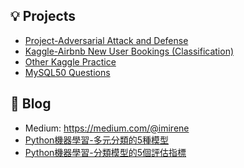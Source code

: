 ## 💡 Projects
- [Project-Adversarial Attack and Defense](https://github.com/imirenechen/Adversarial)
- [Kaggle-Airbnb New User Bookings (Classification)](https://github.com/imirenechen/Airbnb-New-User-Bookings/blob/main/Airbnb%20New%20User%20Bookings%20Practice_ver04.ipynb)
- [Other Kaggle Practice](https://github.com/imirenechen/Kaggle)
- [MySQL50 Questions](https://github.com/imirenechen/MySQL50)

## 🔗 Blog
- Medium: https://medium.com/@imirene
- [Python機器學習-多元分類的5種模型](https://medium.com/@imirene/python%E6%A9%9F%E5%99%A8%E5%AD%B8%E7%BF%92-%E5%A4%9A%E5%85%83%E5%88%86%E9%A1%9E%E7%9A%845%E7%A8%AE%E6%A8%A1%E5%9E%8B-f7b6026c5ce6)
- [Python機器學習-分類模型的5個評估指標](https://medium.com/@imirene/python%E6%A9%9F%E5%99%A8%E5%AD%B8%E7%BF%92-%E5%88%86%E9%A1%9E%E6%A8%A1%E5%9E%8B%E7%9A%845%E5%80%8B%E8%A9%95%E4%BC%B0%E6%8C%87%E6%A8%99-3260f116ce47)

<!--
**imirenechen/imirenechen** is a ✨ _special_ ✨ repository because its `README.md` (this file) appears on your GitHub profile.

Here are some ideas to get you started:

- 🔭 I’m currently working on ...
- 🌱 I’m currently learning ...
- 👯 I’m looking to collaborate on ...
- 🤔 I’m looking for help with ...
- 💬 Ask me about ...
- 📫 How to reach me: ...
- 😄 Pronouns: ...
- ⚡ Fun fact: ...
-->
